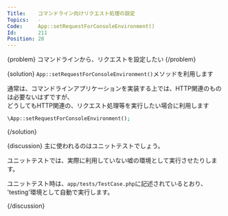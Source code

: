 ```yaml
---
Title:    コマンドライン向けリクエスト処理の設定
Topics:   -
Code:     App::setRequestForConsoleEnvironment()
Id:       211
Position: 28
---
```


{problem}
コマンドラインから、リクエストを設定したい
{/problem}

{solution}
`App::setRequestForConsoleEnvironment()`メソッドを利用します

通常は、コマンドラインアプリケーションを実装する上では、HTTP関連のものは必要ないはずですが、  
どうしてもHTTP関連の、リクエスト処理等を実行したい場合に利用します

```php
\App::setRequestForConsoleEnvironment();
```
{/solution}

{discussion}
主に使われるのはユニットテストでしょう。

ユニットテストでは、実際に利用していない嘘の環境として実行させたりします。

ユニットテスト時は、`app/tests/TestCase.php`に記述されているとおり、  
'testing'環境として自動で実行します。  

{/discussion}
